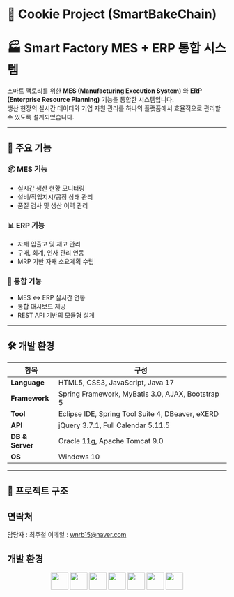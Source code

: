 # 🍪 Cookie Project (SmartBakeChain)

# 🏭 Smart Factory MES + ERP 통합 시스템

스마트 팩토리를 위한 **MES (Manufacturing Execution System)** 와 **ERP (Enterprise Resource Planning)** 기능을 통합한 시스템입니다.  
생산 현장의 실시간 데이터와 기업 자원 관리를 하나의 플랫폼에서 효율적으로 관리할 수 있도록 설계되었습니다.

---

## 📌 주요 기능

### 📦 MES 기능
- 실시간 생산 현황 모니터링
- 설비/작업지시/공정 상태 관리
- 품질 검사 및 생산 이력 관리

### 📊 ERP 기능
- 자재 입출고 및 재고 관리
- 구매, 회계, 인사 관리 연동
- MRP 기반 자재 소요계획 수립

### 🔗 통합 기능
- MES ↔ ERP 실시간 연동
- 통합 대시보드 제공
- REST API 기반의 모듈형 설계

---

## 🛠 개발 환경

| 항목 | 구성 |
|------|------|
| **Language** | HTML5, CSS3, JavaScript, Java 17 |
| **Framework** | Spring Framework, MyBatis 3.0, AJAX, Bootstrap 5 |
| **Tool** | Eclipse IDE, Spring Tool Suite 4, DBeaver, eXERD |
| **API** | jQuery 3.7.1, Full Calendar 5.11.5 |
| **DB & Server** | Oracle 11g, Apache Tomcat 9.0 |
| **OS** | Windows 10 |

---

## 📂 프로젝트 구조

## 연락처
담당자 : 최주철
이메일 : wnrb15@naver.com

## 개발 환경

<p align="center">
  <img src="https://cdn.jsdelivr.net/gh/devicons/devicon/icons/html5/html5-original.svg" height="40" />
  <img src="https://cdn.jsdelivr.net/gh/devicons/devicon/icons/css3/css3-original.svg" height="40" />
  <img src="https://cdn.jsdelivr.net/gh/devicons/devicon/icons/javascript/javascript-original.svg" height="40" />
  <img src="https://cdn.jsdelivr.net/gh/devicons/devicon/icons/java/java-original.svg" height="40" />
  <img src="https://cdn.jsdelivr.net/gh/devicons/devicon/icons/spring/spring-original.svg" height="40" />
  <img src="https://cdn.jsdelivr.net/gh/devicons/devicon/icons/oracle/oracle-original.svg" height="40" />
  <img src="https://cdn.jsdelivr.net/gh/devicons/devicon/icons/apachetomcat/apachetomcat-original.svg" height="40" />
</p>


